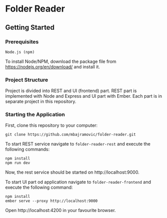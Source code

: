 # Folder Reader

## Getting Started

### Prerequisites

```
Node.js (npm)
```

To install Node/NPM, download the package file from https://nodejs.org/en/download/ and install it.

### Project Structure

Project is divided into REST and UI (frontend) part. REST part is implemented with Node and Express and UI part with Ember.
Each part is in separate project in this repository.

### Starting the Application

First, clone this repository to your computer:

```
git clone https://github.com/mbajramovic/folder-reader.git
```

To start REST service navigate to `folder-reader-rest` and execute the following commands:

```
npm install
npm run dev
```

Now, the rest service should be started on http://localhost:9000.

To start UI part od application navigate to `folder-reader-frontend` and execute the following command:

```
npm install
ember serve --proxy http://localhost:9000
```

Open http://localhost:4200 in your favourite browser.
